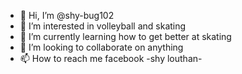 - 👋 Hi, I’m @shy-bug102
- 👀 I’m interested in volleyball and skating 
- 🌱 I’m currently learning how to get better at skating
- 💞️ I’m looking to collaborate on anything 
- 📫 How to reach me facebook -shy louthan- 

<!---
shy-bug102/shy-bug102 is a ✨ special ✨ repository because its `README.md` (this file) appears on your GitHub profile.
You can click the Preview link to take a look at your changes.
--->
